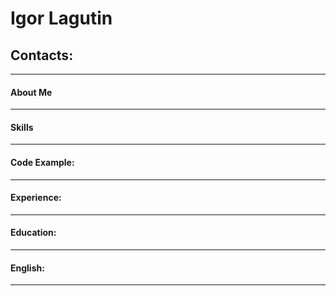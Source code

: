 
# Igor Lagutin
## Contacts:

___
#### About Me
___

#### Skills
___

#### Code Example:
___

#### Experience:
___

#### Education:
___


#### English:
___
